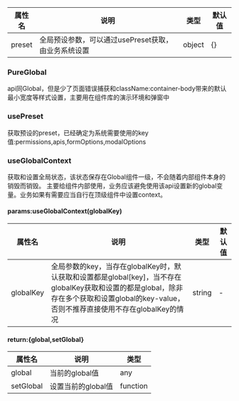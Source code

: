 | 属性名 | 说明                             |类型|默认值|
|--------|--------------------------------| --- | --- |
| preset | 全局预设参数，可以通过usePreset获取，由业务系统设置 | object | {} |

### PureGlobal

api同Global，但是少了页面错误捕获和className:container-body带来的默认最小宽度等样式设置，主要用在组件库的演示环境和弹窗中

### usePreset

获取预设的preset，已经确定为系统需要使用的key值:permissions,apis,formOptions,modalOptions

### useGlobalContext

获取和设置全局状态，该状态保存在Global组件一级，不会随着内部组件本身的销毁而销毁。
主要给组件内部使用，业务应该避免使用该api设置新的global变量。业务如果有需要应当自行在顶级组件中设置context。

#### params:useGlobalContext(globalKey)

| 属性名       | 说明                                                                                                                           | 类型     | 默认值 |
|-----------|------------------------------------------------------------------------------------------------------------------------------|--------|-----|
| globalKey | 全局参数的key，当存在globalKey时，默认获取和设置都是global[key]，当不存在globalKey获取和设置的都是global，除非存在多个获取和设置global的key-value，否则不推荐直接使用不存在globalKey的情况 | string | -   |

#### return:{global,setGlobal}

| 属性名       | 说明           | 类型       |
|-----------|--------------|----------|
| global    | 当前的global值   | any      |
| setGlobal | 设置当前的global值 | function |



